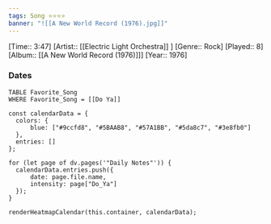 ```yaml
---
tags: Song ⭐⭐⭐⭐ 
banner: "![[A New World Record (1976).jpg]]"
---
```

[Time:: 3:47]
[Artist:: [[Electric Light Orchestra]] ]
[Genre:: Rock]
[Played:: 8]
[Album:: [[A New World Record (1976)]]]
[Year:: 1976]
### Dates
````dataview
TABLE Favorite_Song
WHERE Favorite_Song = [[Do Ya]]
````

  ```dataviewjs
const calendarData = { 
	colors: { 
		blue: ["#9ccfd8", "#5BAAB8", "#57A1BB", "#5da8c7", "#3e8fb0"] 
	}, 
	entries: [] 
}; 

for (let page of dv.pages('"Daily Notes"')) { 
	calendarData.entries.push({ 
		date: page.file.name, 
		intensity: page["Do_Ya"]
	}); 
} 

renderHeatmapCalendar(this.container, calendarData);
```
